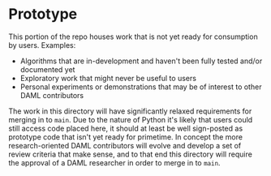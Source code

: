 # Prototype

This portion of the repo houses work that is not yet ready for consumption by users. Examples:
- Algorithms that are in-development and haven't been fully tested and/or documented yet
- Exploratory work that might never be useful to users
- Personal experiments or demonstrations that may be of interest to other DAML contributors

The work in this directory will have significantly relaxed requirements for merging in to `main`. Due to the nature of Python it's likely that users could still access code placed here, it should at least be well sign-posted as prototype code that isn't yet ready for primetime. In concept the more research-oriented DAML contributors will evolve and develop a set of review criteria that make sense, and to that end this directory will require the approval of a DAML researcher in order to merge in to `main`.
